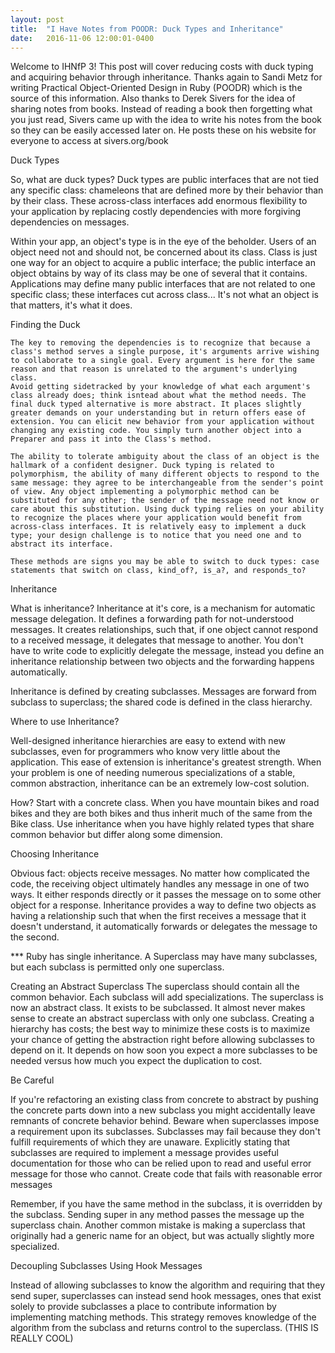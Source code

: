 ```yaml
---
layout: post
title:  "I Have Notes from POODR: Duck Types and Inheritance"
date:   2016-11-06 12:00:01-0400
---
```

Welcome to IHNfP 3! This post will cover reducing costs with duck typing and acquiring behavior through inheritance. Thanks again to Sandi Metz for writing Practical Object-Oriented Design in Ruby (POODR) which is the source of this information. Also thanks to Derek Sivers for the idea of sharing notes from books. Instead of reading a book then forgetting what you just read, Sivers came up with the idea to write his notes from the book so they can be easily accessed later on. He posts these on his website for everyone to access at sivers.org/book

Duck Types

So, what are duck types? Duck types are public interfaces that are not tied any specific class: chameleons that are defined more by their behavior than by their class. These across-class interfaces add enormous flexibility to your application by replacing costly dependencies with more forgiving dependencies on messages.

Within your app, an object's type is in the eye of the beholder. Users of an object need not and should not, be concerned about its class. Class is just one way for an object to acquire a public interface; the public interface an object obtains by way of its class may be one of several that it contains. Applications may define many public interfaces that are not related to one specific class; these interfaces cut across class... It's not what an object is that matters, it's what it does.

Finding the Duck

	The key to removing the dependencies is to recognize that because a class's method serves a single purpose, it's arguments arrive wishing to collaborate to a single goal. Every argument is here for the same reason and that reason is unrelated to the argument's underlying class. 
	Avoid getting sidetracked by your knowledge of what each argument's class already does; think isntead about what the method needs. The final duck typed alternative is more abstract. It places slightly greater demands on your understanding but in return offers ease of extension. You can elicit new behavior from your application without changing any existing code. You simply turn another object into a Preparer and pass it into the Class's method. 

	The ability to tolerate ambiguity about the class of an object is the hallmark of a confident designer. Duck typing is related to polymorphism, the ability of many different objects to respond to the same message: they agree to be interchangeable from the sender's point of view. Any object implementing a polymorphic method can be substituted for any other; the sender of the message need not know or care about this substitution. Using duck typing relies on your ability to recognize the places where your application would benefit from across-class interfaces. It is relatively easy to implement a duck type; your design challenge is to notice that you need one and to abstract its interface.
	
	These methods are signs you may be able to switch to duck types: case statements that switch on class, kind_of?, is_a?, and responds_to?

Inheritance

What is inheritance? Inheritance at it's core, is a mechanism for automatic message delegation. It defines a forwarding path for not-understood messages. It creates relationships, such that, if one object cannot respond to a received message, it delegates that message to another. You don't have to write code to explicitly delegate the message, instead you define an inheritance relationship between two objects and the forwarding happens automatically. 

Inheritance is defined by creating subclasses. Messages are forward from subclass to superclass; the shared code is defined in the class hierarchy. 

Where to use Inheritance?

Well-designed inheritance hierarchies are easy to extend with new subclasses, even for programmers who know very little about the application. This ease of extension is inheritance's greatest strength. When your problem is one of needing numerous specializations of a stable, common abstraction, inheritance can be an extremely low-cost solution. 

How? Start with a concrete class. When you have mountain bikes and road bikes and they are both bikes and thus inherit much of the same from the Bike class. Use inheritance when you have highly related types that share common behavior but differ along some dimension. 

Choosing Inheritance

Obvious fact: objects receive messages. No matter how complicated the code, the receiving object ultimately handles any message in one of two ways. It either responds directly or it passes the message on to some other object for a response. Inheritance provides a way to define two objects as having a relationship such that when the first receives a message that it doesn't understand, it automatically forwards or delegates the message to the second. 

*** Ruby has single inheritance. A Superclass may have many subclasses, but each subclass is permitted only one superclass.

Creating an Abstract Superclass
	The superclass should contain all the common behavior. Each subclass will add specializations. The superclass is now an abstract class. It exists to be subclassed. It almost never makes sense to create an abstract superclass with only one subclass. Creating a hierarchy has costs; the best way to minimize these costs is to maximize your chance of getting the abstraction right before allowing subclasses to depend on it. It depends on how soon you expect a more subclasses to be needed versus how much you expect the duplication to cost.


Be Careful

If you're refactoring an existing class from concrete to abstract by pushing the concrete parts down into a new subclass you might accidentally leave remnants of concrete behavior behind. Beware when superclasses impose a requirement upon its subclasses. Subclasses may fail because they don't fulfill requirements of which they are unaware. Explicitly stating that subclasses are required to implement a message provides useful documentation for those who can be relied upon to read and useful error message for those who cannot. Create code that fails with reasonable error messages

Remember, if you have the same method in the subclass, it is overridden by the subclass. Sending super in any method passes the message up the superclass chain. Another common mistake is making a superclass that originally had a generic name for an object, but was actually slightly more specialized.

Decoupling Subclasses Using Hook Messages

Instead of allowing subclasses to know the algorithm and requiring that they send super, superclasses can instead send hook messages, ones that exist solely to provide subclasses a place to contribute information by implementing matching methods. This strategy removes knowledge of the algorithm from the subclass and returns control to the superclass. (THIS IS REALLY COOL)

